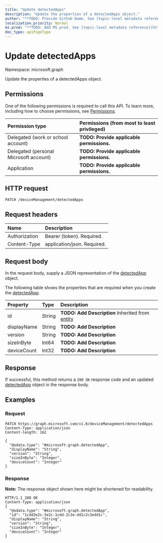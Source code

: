 ```yaml
---
title: "Update detectedApps"
description: "Update the properties of a detectedApps object."
author: "**TODO: Provide Github Name. See [topic-level metadata reference](https://msgo.azurewebsites.net/add/document/guidelines/metadata.html#topic-level-metadata)**"
localization_priority: Normal
ms.prod: "**TODO: Add MS prod. See [topic-level metadata reference](https://msgo.azurewebsites.net/add/document/guidelines/metadata.html#topic-level-metadata)**"
doc_type: apiPageType
---
```


# Update detectedApps

Namespace: microsoft.graph

Update the properties of a detectedApps object.

## Permissions
One of the following permissions is required to call this API. To learn more, including how to choose permissions, see [Permissions](/concepts/permissions-reference.md).

|Permission type|Permissions (from most to least privileged)|
|:---|:---|
|Delegated (work or school account)|**TODO: Provide applicable permissions.**|
|Delegated (personal Microsoft account)|**TODO: Provide applicable permissions.**|
|Application|**TODO: Provide applicable permissions.**|

## HTTP request

<!-- {
  "blockType": "ignored"
}
-->
``` http
PATCH /deviceManagement/detectedApps
```

## Request headers
|Name|Description|
|:---|:---|
|Authorization|Bearer {token}. Required.|
|Content-Type|application/json. Required.|

## Request body
In the request body, supply a JSON representation of the [detectedApp](../resources/intune-detectedapp.md) object.

The following table shows the properties that are required when you create the [detectedApp](../resources/intune-detectedapp.md).

|Property|Type|Description|
|:---|:---|:---|
|id|String|**TODO: Add Description** Inherited from [entity](../resources/entity.md)|
|displayName|String|**TODO: Add Description**|
|version|String|**TODO: Add Description**|
|sizeInByte|Int64|**TODO: Add Description**|
|deviceCount|Int32|**TODO: Add Description**|



## Response

If successful, this method returns a `200 OK` response code and an updated [detectedApp](../resources/intune-detectedapp.md) object in the response body.

## Examples

### Request
<!-- {
  "blockType": "request",
  "name": "update_detectedapps"
}
-->
``` http
PATCH https://graph.microsoft.com/v1.0/deviceManagement/detectedApps
Content-Type: application/json
Content-length: 162

{
  "@odata.type": "#microsoft.graph.detectedApp",
  "displayName": "String",
  "version": "String",
  "sizeInByte": "Integer",
  "deviceCount": "Integer"
}
```


### Response
**Note:** The response object shown here might be shortened for readability.
<!-- {
  "blockType": "response",
  "truncated": true
}
-->
``` http
HTTP/1.1 200 OK
Content-Type: application/json
{
  "@odata.type": "#microsoft.graph.detectedApp",
  "id": "1cdd3e2c-3e2c-1cdd-2c3e-dd1c2c3edd1c",
  "displayName": "String",
  "version": "String",
  "sizeInByte": "Integer",
  "deviceCount": "Integer"
}
```

